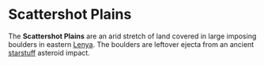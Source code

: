 # Scattershot Plains

The **Scattershot Plains** are an arid stretch of land covered in large imposing boulders in eastern [Lenya](lenya.md). The boulders are leftover ejecta from an ancient [starstuff](../../../ch-5-mote-treasures/starstuff.md) asteroid impact.
